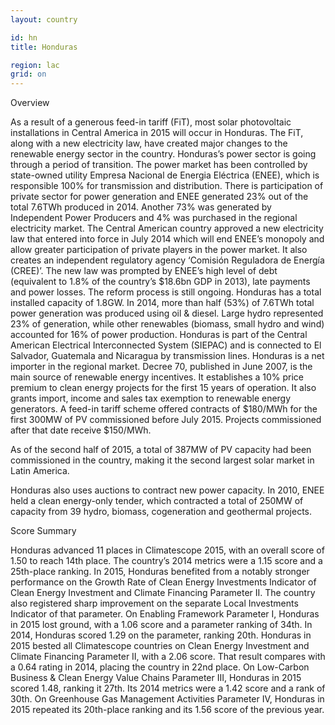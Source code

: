 ```yaml
---
layout: country

id: hn
title: Honduras

region: lac
grid: on
---
```

Overview

As a result of a generous feed-in tariff (FiT), most solar photovoltaic installations in Central America in 2015 will occur in Honduras. The FiT, along with a new electricity law, have created major changes to the renewable energy sector in the country. 
Honduras’s power sector is going through a period of transition. The power market has been controlled by state-owned utility Empresa Nacional de Energia Eléctrica (ENEE), which is responsible 100% for transmission and distribution. There is participation of private sector for power generation and ENEE generated 23% out of the total 7.6TWh produced in 2014. Another 73% was generated by Independent Power Producers and 4% was purchased in the regional electricity market. 
The Central American country approved a new electricity law that entered into force in July 2014 which will end ENEE’s monopoly and allow greater participation of private players in the power market. It also creates an independent regulatory agency ‘Comisión Reguladora de Energía (CREE)’. The new law was prompted by ENEE’s high level of debt (equivalent to 1.8% of the country’s $18.6bn GDP in 2013), late payments and power losses. The reform process is still ongoing.
Honduras has a total installed capacity of 1.8GW. In 2014, more than half (53%) of 7.6TWh total power generation was produced using oil & diesel. Large hydro represented 23% of generation, while other renewables (biomass, small hydro and wind) accounted for 16% of power production.
Honduras is part of the Central American Electrical Interconnected System (SIEPAC) and is connected to El Salvador, Guatemala and Nicaragua by transmission lines. Honduras is a net importer in the regional market.
Decree 70, published in June 2007, is the main source of renewable energy incentives. It establishes a 10% price premium to clean energy projects for the first 15 years of operation. It also grants import, income and sales tax exemption to renewable energy generators. 
A feed-in tariff scheme offered contracts of $180/MWh for the first 300MW of PV commissioned before July 2015. Projects commissioned after that date receive $150/MWh. 

As of the second half of 2015, a total of 387MW of PV capacity had been commissioned in the country, making it the second largest solar market in Latin America.  

Honduras also uses auctions to contract new power capacity. In 2010, ENEE held a clean energy-only tender, which contracted a total of 250MW of capacity from 39 hydro, biomass, cogeneration and geothermal projects.

Score Summary

Honduras advanced 11 places in Climatescope 2015, with an overall score of 1.50 to reach 14th place. The country’s 2014 metrics were a 1.15 score and a 25th-place ranking.
In 2015, Honduras benefited from a notably stronger performance on the Growth Rate of Clean Energy Investments Indicator of Clean Energy Investment and Climate Financing Parameter II. The country also registered sharp improvement on the separate Local Investments Indicator of that parameter.
On Enabling Framework Parameter I, Honduras in 2015 lost ground, with a 1.06 score and a parameter ranking of 34th. In 2014, Honduras scored 1.29 on the parameter, ranking 20th.
Honduras in 2015 bested all Climatescope countries on Clean Energy Investment and Climate Financing Parameter II, with a 2.06 score. That result compares with a 0.64 rating in 2014, placing the country in 22nd place.
On Low-Carbon Business & Clean Energy Value Chains Parameter III, Honduras in 2015 scored 1.48, ranking it 27th. Its 2014 metrics were a 1.42 score and a rank of 30th.
On Greenhouse Gas Management Activities Parameter IV, Honduras in 2015 repeated its 20th-place ranking and its 1.56 score of the previous year.
